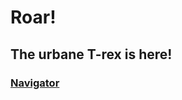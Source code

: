 # Roar!
## The urbane T-rex is here!
### [Navigator](https://github.com/urbanetrex/urbanetrex/blob/main/navigator.md)
